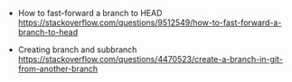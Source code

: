 * How to fast-forward a branch to HEAD		
https://stackoverflow.com/questions/9512549/how-to-fast-forward-a-branch-to-head	

* Creating branch and subbranch		
https://stackoverflow.com/questions/4470523/create-a-branch-in-git-from-another-branch		
